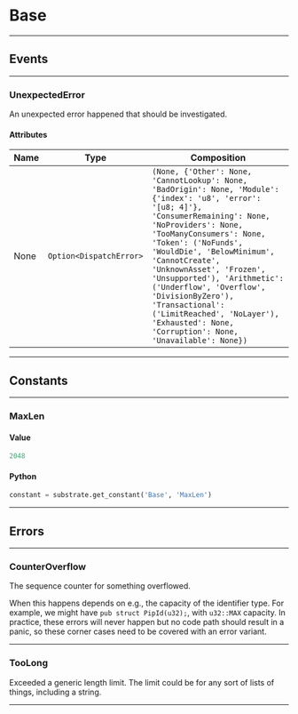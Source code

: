 
# Base

---------
## Events

---------
### UnexpectedError
An unexpected error happened that should be investigated.
#### Attributes
| Name | Type | Composition
| -------- | -------- | -------- |
| None | `Option<DispatchError>` | ```(None, {'Other': None, 'CannotLookup': None, 'BadOrigin': None, 'Module': {'index': 'u8', 'error': '[u8; 4]'}, 'ConsumerRemaining': None, 'NoProviders': None, 'TooManyConsumers': None, 'Token': ('NoFunds', 'WouldDie', 'BelowMinimum', 'CannotCreate', 'UnknownAsset', 'Frozen', 'Unsupported'), 'Arithmetic': ('Underflow', 'Overflow', 'DivisionByZero'), 'Transactional': ('LimitReached', 'NoLayer'), 'Exhausted': None, 'Corruption': None, 'Unavailable': None})```

---------
## Constants

---------
### MaxLen
#### Value
```python
2048
```
#### Python
```python
constant = substrate.get_constant('Base', 'MaxLen')
```
---------
## Errors

---------
### CounterOverflow
The sequence counter for something overflowed.

When this happens depends on e.g., the capacity of the identifier type.
For example, we might have `pub struct PipId(u32);`, with `u32::MAX` capacity.
In practice, these errors will never happen but no code path should result in a panic,
so these corner cases need to be covered with an error variant.

---------
### TooLong
Exceeded a generic length limit.
The limit could be for any sort of lists of things, including a string.

---------